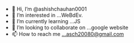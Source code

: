 - 👋 Hi, I’m @ashishchauhan0001
- 👀 I’m interested in ...WeBdEv.
- 🌱 I’m currently learning ...JS
- 💞️ I’m looking to collaborate on ...google website
- 📫 How to reach me ...asch20080@gmail.com 

<!---
ashishchauhan0001/ashishchauhan0001 is a ✨ special ✨ repository because its `README.md` (this file) appears on your GitHub profile.
You can click the Preview link to take a look at your changes.
--->
